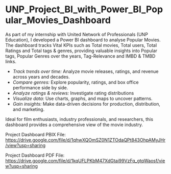 # UNP_Project_BI_with_Power_BI_Popular_Movies_Dashboard

As part of my internship with United Network of Professionals (UNP Education), I developed a Power BI dashboard to analyse Popular Movies. The dashboard tracks Vital KPIs such as Total movies, Total users, Total Ratings and Total tags & genres, providing valuable insights into Popular tags, Popular Genres over the years, Tag-Relevance and IMBD & TMBD links.
- *Track trends over time:* Analyze movie releases, ratings, and revenue across years and decades.  
- *Compare genres:* Explore popularity, ratings, and box office performance side by side.  
- *Analyze ratings & reviews:* Investigate rating distributions
- *Visualize data:* Use charts, graphs, and maps to uncover patterns.  
- *Gain insights:* Make data-driven decisions for production, distribution, and marketing.  

Ideal for film enthusiasts, industry professionals, and researchers, this dashboard provides a comprehensive view of the movie industry.

Project Dashboard PBIX File: https://drive.google.com/file/d/1qhwXQOmSZ0N1ZTOdaQPt843OhpAMyJHr/view?usp=sharing

Project Dashboard PDF File: https://drive.google.com/file/d/1kqUFLPKbM47XdGtai99VzFq_gtqWaosf/view?usp=sharing

